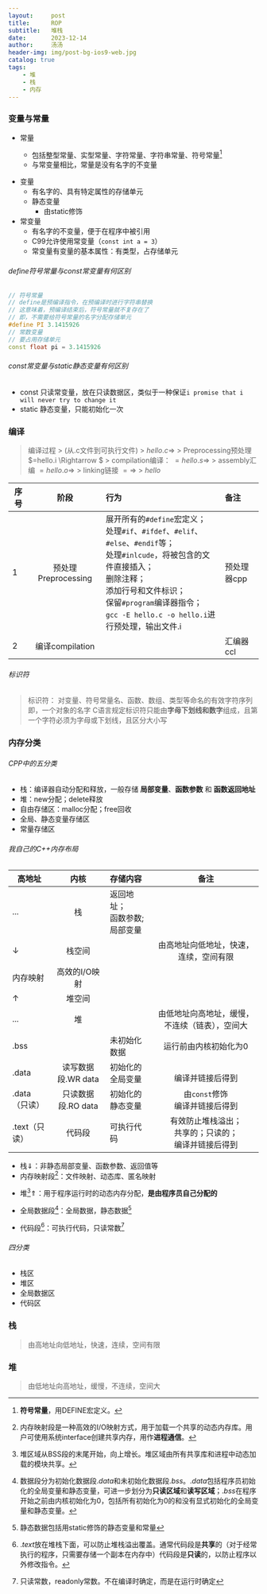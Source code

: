 ```yaml
---
layout:     post
title:      ROP
subtitle:   堆栈
date:       2023-12-14
author:     汤汤
header-img: img/post-bg-ios9-web.jpg
catalog: true
tags:
    - 堆
    - 栈
    - 内存
---
```

### 变量与常量
- 常量
  - 包括整型常量、实型常量、字符常量、字符串常量、符号常量[^100] 
  
  [^100]:**符号常量**，用DEFINE宏定义。 

  - 与常变量相比，常量是没有名字的不变量
+ 变量
  + 有名字的、具有特定属性的存储单元
  + 静态变量
    + 由static修饰
+ 常变量
  + 有名字的不变量，便于在程序中被引用
  + C99允许使用常变量（`const int a = 3`）
  + 常变量有变量的基本属性：有类型，占存储单元

###### define符号常量与const常变量有何区别
```cpp
// 符号常量
// define是预编译指令，在预编译时进行字符串替换
// 这意味着，预编译结束后，符号常量就不复存在了
// 即，不需要给符号常量的名字分配存储单元
#define PI 3.1415926 
// 常数变量
// 要占用存储单元
const float pi = 3.1415926 
```
###### const常变量与static静态变量有何区别
+ const 只读常变量，放在只读数据区，类似于一种保证`i promise that i will never try to change it`
+ static 静态变量，只能初始化一次






### 编译
> 编译过程
    > (从.c文件到可执行文件)
    >   $hello.c\Rightarrow$ 
    >   Preprocessing预处理$=hello.i \Rightarrow $ 
    >   compilation编译： $=hello.s\Rightarrow$ 
    >   assembly汇编 $=hello.o\Rightarrow$ 
    >   linking链接 $=\Rightarrow$
    >   $hello$

|序号|阶段|行为|备注|
|--|:--:|:--|:--|
|1|预处理Preprocessing|展开所有的`#define`宏定义；<br>处理`#if`、`#ifdef`、`#elif`、`#else`、`#endif`等；<br>处理`#inlcude`，将被包含的文件直接插入；<br>删除注释； <br>添加行号和文件标识；<br>保留`#program`编译器指令；<br> `gcc -E hello.c -o hello.i`进行预处理，输出文件.i|预处理器cpp|
|2|编译compilation||汇编器ccl|


###### 标识符
> 标识符：
> 对变量、符号常量名、函数、数组、类型等命名的有效字符序列
> 即，一个对象的名字
> C语言规定标识符只能由**字母下划线和数字**组成，且第一个字符必须为字母或下划线，且区分大小写


### 内存分类

###### CPP中的五分类
+ 栈：编译器自动分配和释放，一般存储 **局部变量**、**函数参数** 和 **函数返回地址** 
+ 堆：new分配；delete释放
+ 自由存储区：malloc分配；free回收
+ 全局、静态变量存储区
+ 常量存储区

###### 我自己的C++内存布局
| 高地址 |      内核 | 存储内容 |备注  |  
| -- | :--:   | :--| :--: | 
| $...$    | 栈   |返回地址；<br>函数参数;<br>局部变量||  
| $\downarrow$  |  栈空间    |               |由高地址向低地址，快速，连续，空间有限|   
|   内存映射  | 高效的I/O映射|           ||  
| $\uparrow$ |  堆空间    |               ||   
|  $...$       | 堆   |                   |由低地址向高地址，缓慢，不连续（链表），空间大|  
|    .bss    |                  | 未初始化数据     |运行前由内核初始化为0|  
|    .data   |读写数据段.WR data | 初始化的全局变量 |<br>编译并链接后得到|  
|    .data（只读）   |只读数据段.RO data | 初始化的静态变量 |由`const`修饰<br>编译并链接后得到|  
|    .text（只读）   | 代码段    | 可执行代码| 有效防止堆栈溢出；<br> 共享的；只读的；<br>编译并链接后得到|   

+ 栈$\Downarrow$：非静态局部变量、函数参数、返回值等
+ 内存映射段[^0]：文件映射、动态库、匿名映射

[^0]: 内存映射段是一种高效的I/O映射方式，用于加载一个共享的动态内存库。用户可使用系统interface创建共享内存，用作**进程通信**。

+ 堆[^1]$\Uparrow$：用于程序运行时的动态内存分配，**是由程序员自己分配的** 

[^1]: 堆区域从BSS段的末尾开始，向上增长。堆区域由所有共享库和进程中动态加载的模块共享。 

+ 全局数据段[^2]：全局数据，静态数据[^b]
[^2]:数据段分为初始化数据段$.data$和未初始化数据段$.bss$。$.data$包括程序员初始化的全局变量和静态变量，可进一步划分为**只读区域**和**读写区域**；$.bss$在程序开始之前由内核初始化为0，包括所有初始化为0的和没有显式初始化的全局变量和静态变量。
[^b]:静态数据包括用static修饰的静态变量和常量
+ 代码段[^3]：可执行代码，只读常数[^a]
[^3]:$.text$放在堆栈下面，可以防止堆栈溢出覆盖。通常代码段是**共享**的（对于经常执行的程序，只需要存储一个副本在内存中）代码段是**只读**的，以防止程序以外修改指令。 
[^a]:只读常数，readonly常数。不在编译时确定，而是在运行时确定
###### 四分类
- 栈区
- 堆区
- 全局数据区
- 代码区

### 栈
> 由高地址向低地址，快速，连续，空间有限
### 堆
> 由低地址向高地址，缓慢，不连续，空间大
